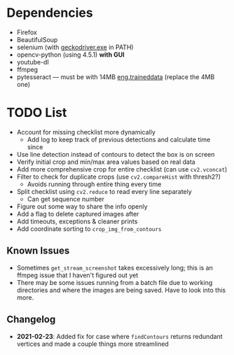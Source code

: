 # Dependencies
* Firefox
* BeautifulSoup
* selenium (with [geckodriver.exe](https://github.com/mozilla/geckodriver/releases) in PATH)
* opencv-python (using 4.5.1) __with GUI__
* youtube-dl
* ffmpeg
* pytesseract — must be with 14MB [eng.traineddata](https://github.com/tesseract-ocr/tessdata_best/blob/master/eng.traineddata) (replace the 4MB one)

# TODO List
* Account for missing checklist more dynamically
  * Add log to keep track of previous detections and calculate time since
* Use line detection instead of contours to detect the box is on screen
* Verify initial crop and min/max area values based on real data
* Add more comprehensive crop for entire checklist (can use ```cv2.vconcat```)
* Filter to check for duplicate crops (use ```cv2.compareHist``` with thresh2?)
  * Avoids running through entire thing every time
* Split checklist using ```cv2.reduce``` to read every line separately
  * Can get sequence number
* Figure out some way to share the info openly
* Add a flag to delete captured images after
* Add timeouts, exceptions & cleaner prints
* Add coordinate sorting to ```crop_img_from_contours```

## Known Issues
* Sometimes ```get_stream_screenshot``` takes excessively long; this is an ffmpeg issue that I haven't figured out yet
* There may be some issues running from a batch file due to working directories and where the images are being saved. Have to look into this more.

## Changelog
* **2021-02-23**: Added fix for case where ```findContours``` returns redundant vertices and made a couple things more streamlined